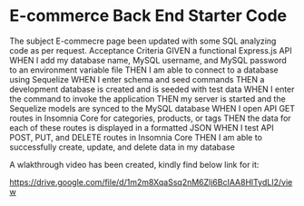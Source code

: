 # E-commerce Back End Starter Code
The subject E-commecre page been updated with some SQL analyzing code as per request. 
Acceptance Criteria
GIVEN a functional Express.js API
WHEN I add my database name, MySQL username, and MySQL password to an environment variable file
THEN I am able to connect to a database using Sequelize
WHEN I enter schema and seed commands
THEN a development database is created and is seeded with test data
WHEN I enter the command to invoke the application
THEN my server is started and the Sequelize models are synced to the MySQL database
WHEN I open API GET routes in Insomnia Core for categories, products, or tags
THEN the data for each of these routes is displayed in a formatted JSON
WHEN I test API POST, PUT, and DELETE routes in Insomnia Core
THEN I am able to successfully create, update, and delete data in my database

A wlakthrough video has been created, kindly find below link for it: 

 https://drive.google.com/file/d/1m2m8XqaSsq2nM6Zlj6BcIAA8HlTydLI2/view
